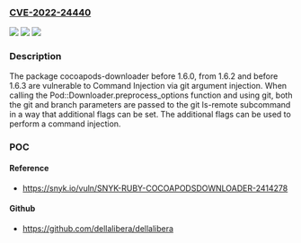 ### [CVE-2022-24440](https://cve.mitre.org/cgi-bin/cvename.cgi?name=CVE-2022-24440)
![](https://img.shields.io/static/v1?label=Product&message=cocoapods-downloader&color=blue)
![](https://img.shields.io/static/v1?label=Version&message=%3C%201.6.0%20&color=brighgreen)
![](https://img.shields.io/static/v1?label=Vulnerability&message=Command%20Injection&color=brighgreen)

### Description

The package cocoapods-downloader before 1.6.0, from 1.6.2 and before 1.6.3 are vulnerable to Command Injection via git argument injection. When calling the Pod::Downloader.preprocess_options function and using git, both the git and branch parameters are passed to the git ls-remote subcommand in a way that additional flags can be set. The additional flags can be used to perform a command injection.

### POC

#### Reference
- https://snyk.io/vuln/SNYK-RUBY-COCOAPODSDOWNLOADER-2414278

#### Github
- https://github.com/dellalibera/dellalibera

